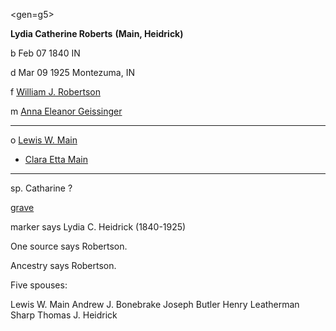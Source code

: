 <gen=g5>

<b>Lydia Catherine Roberts</b> <b>(Main, Heidrick)</b>

b Feb 07 1840 IN

d Mar 09 1925 Montezuma, IN

f [William J. Robertson](../g6/william_j_robertson.md)

m [Anna Eleanor Geissinger](../g6/anna_geissinger.md)

<hr>

o [Lewis W. Main](lewis_w_main.md)

- [Clara Etta Main](../g4/clara_etta_main.md)

<hr>

sp. Catharine ?

[grave](https://www.findagrave.com/memorial/83623941/lydia-catherine-heidrick#)

marker says Lydia C. Heidrick (1840-1925)

One source says Robertson.  

Ancestry says Robertson.

Five spouses:

Lewis W. Main
Andrew J. Bonebrake
Joseph Butler
Henry Leatherman Sharp
Thomas J. Heidrick

